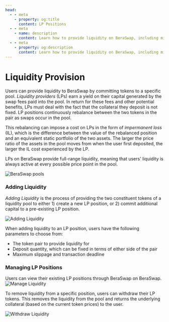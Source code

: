 ```yaml
---
head:
  - - meta
    - property: og:title
      content: LP Positions
  - - meta
    - name: description
      content: Learn how to provide liquidity on BeraSwap, including minting and managing LP positions, and understanding the concept of impermanent loss.
  - - meta
    - property: og:description
      content: Learn how to provide liquidity on BeraSwap, including minting and managing LP positions, and understanding the concept of impermanent loss.
---
```


<script setup>
  import config from '@berachain/config/constants.json';
</script>

# Liquidity Provision

Users can provide liquidity to BeraSwap by committing tokens to a specific pool. _Liquidity providers_ (LPs) earn a yield on their capital generated by the swap fees paid into the pool. In return for these fees and other potential benefits, LPs must deal with the fact that the collateral they deposit is not fixed. LP positions continuously rebalance between the two tokens in the pair as swaps occur in the pool.

This rebalancing can impose a cost on LPs in the form of _impermanent loss_ (IL), which is the difference between the value of the rebalanced position and an equivalent static portfolio of the two assets. The larger the price ratio of the assets in the pool moves from when the user first deposited, the larger the IL cost experienced by the LP.

LPs on BeraSwap provide full-range liquidity, meaning that users' liquidity is always active at every possible price point in the pool.

![BeraSwap pools](/assets/all_pools.png)

### Adding Liquidity

_Adding Liquidity_ is the process of providing the two constituent tokens of a liquidity pool to either 1) create a new LP position, or 2) commit additional capital to a pre-existing LP position.

![Adding Liquidity](/assets/add_liquidity.png)

When adding liquidity to an LP position, users have the following parameters to choose from:

- The token pair to provide liquidity for
- Deposit quantity, which can be fixed in terms of either side of the pair
- Maximum slippage and transaction deadline

### Managing LP Positions

Users can view their existing LP positions through BeraSwap on BeraSwap.
![Manage Liquidity](/assets/manage_lp.png)


To remove liquidity from a specific position, users can withdraw their LP tokens. This removes the liquidity from the pool and returns the underlying collateral (based on the current token prices) to the user.

![Withdraw Liquidity](/assets/withdraw_lp.png)


